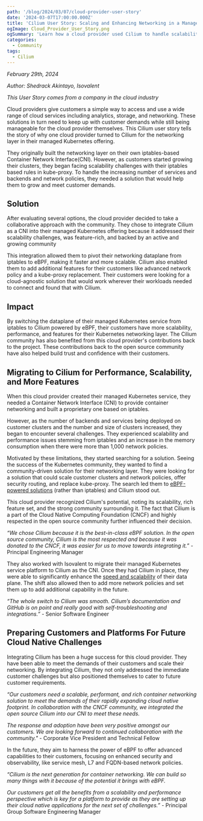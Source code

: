 ```yaml
---
path: '/blog/2024/03/07/cloud-provider-user-story'
date: '2024-03-07T17:00:00.000Z'
title: 'Cilium User Story: Scaling and Enhancing Networking in a Managed Kubernetes Service with Cilium'
ogImage: Cloud_Provider_User_Story.png
ogSummary: 'Learn how a cloud provider used Cilium to handle scalability issues and enhance networking their managed Kubernetes service'
categories:
  - Community
tags:
  - Cilium
---
```


_February 29th, 2024_

_Author: Shedrack Akintayo, Isovalent_

_This User Story comes from a company in the cloud industry_

Cloud providers give customers a simple way to access and use a wide range of cloud services including analytics, storage, and networking. These solutions in turn need to keep up with customer demands while still being manageable for the cloud provider themselves. This Cilium user story tells the story of why one cloud provider turned to Cilium for the networking layer in their managed Kubernetes offering.

They originally built the networking layer on their own iptables-based Container Network Interface(CNI). However, as customers started growing their clusters, they began facing scalability challenges with their iptables based rules in kube-proxy. To handle the increasing number of services and backends and network policies, they needed a solution that would help them to grow and meet customer demands.

## Solution

After evaluating several options, the cloud provider decided to take a collaborative approach with the community. They chose to integrate Cilium as a CNI into their managed Kubernetes offering because it addressed their scalability challenges, was feature-rich, and backed by an active and growing community

This integration allowed them to pivot their networking dataplane from iptables to eBPF, making it faster and more scalable. Cilium also enabled them to add additional features for their customers like advanced network policy and a kube-proxy replacement. Their customers were looking for a cloud-agnostic solution that would work wherever their workloads needed to connect and found that with Cilium.

## Impact

By switching the dataplane of their managed Kubernetes service from iptables to Cilium powered by eBPF, their customers have more scalability, performance, and features for their Kubernetes networking layer. The Cilium community has also benefited from this cloud provider's contributions back to the project. These contributions back to the open source community have also helped build trust and confidence with their customers.

## Migrating to Cilium for Performance, Scalability, and More Features

When this cloud provider created their managed Kubernetes service, they needed a Container Network Interface (CNI) to provide container networking and built a proprietary one based on iptables.

However, as the number of backends and services being deployed on customer clusters and the number and size of clusters increased, they began to encounter several challenges. They experienced scalability and performance issues stemming from iptables and an increase in the memory consumption when there were more than 1,000 network policies.

Motivated by these limitations, they started searching for a solution. Seeing the success of the Kubernetes community, they wanted to find a community-driven solution for their networking layer. They were looking for a solution that could scale customer clusters and network policies, offer security routing, and replace kube-proxy. The search led them to [eBPF-powered solutions](https://cilium.io/blog/2018/04/17/why-is-the-kernel-community-replacing-iptables/) (rather than iptables) and Cilium stood out.

This cloud provider recognized Cilium's potential, noting its scalability, rich feature set, and the strong community surrounding it. The fact that Cilium is a part of the Cloud Native Computing Foundation (CNCF) and highly respected in the open source community further influenced their decision.

_“We chose Cilium because it is the best-in-class eBPF solution. In the open source community, Cilium is the most respected and because it was donated to the CNCF, it was easier for us to move towards integrating it.”_ - Principal Engineering Manager

They also worked with Isovalent to migrate their managed Kubernetes service platform to Cilium as the CNI. Once they had Cilium in place, they were able to significantly enhance the [speed and scalability](https://azure.microsoft.com/en-us/blog/azure-cni-with-cilium-most-scalable-and-performant-container-networking-in-the-cloud/) of their data plane. The shift also allowed then to add more network policies and set them up to add additional capability in the future.

_“The whole switch to Cilium was smooth. Cilium’s documentation and GitHub is on point and really good with self-troubleshooting and integrations.”_ - Senior Software Engineer

## Preparing Customers and Platforms For Future Cloud Native Challenges

Integrating Cilium has been a huge success for this cloud provider. They have been able to meet the demands of their customers and scale their networking. By integrating Cilium, they not only addressed the immediate customer challenges but also positioned themselves to cater to future customer requirements.

_“Our customers need a scalable, performant, and rich container networking solution to meet the demands of their rapidly expanding cloud native footprint. In collaboration with the CNCF community, we integrated the open source Cilium into our CNI to meet these needs._

_The response and adoption have been very positive amongst our customers. We are looking forward to continued collaboration with the community."_ - Corporate Vice President and Technical Fellow

In the future, they aim to harness the power of eBPF to offer advanced capabilities to their customers, focusing on enhanced security and observability, like service mesh, L7 and FQDN-based network policies.

_“Cilium is the next generation for container networking. We can build so many things with it because of the potential it brings with eBPF._

_Our customers get all the benefits from a scalability and performance perspective which is key for a platform to provide as they are setting up their cloud native applications for the next set of challenges.”_ - Principal Group Software Engineering Manager
